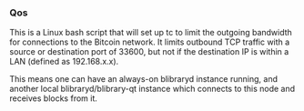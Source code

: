 ### Qos ###

This is a Linux bash script that will set up tc to limit the outgoing bandwidth for connections to the Bitcoin network. It limits outbound TCP traffic with a source or destination port of 33600, but not if the destination IP is within a LAN (defined as 192.168.x.x).

This means one can have an always-on blibraryd instance running, and another local blibraryd/blibrary-qt instance which connects to this node and receives blocks from it.
